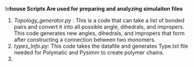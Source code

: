 In**house Scripts Are used for preparing and analyzing simulaiton files**

1. *Topology_generator.py* : This is a code that can take a list of bonded pairs and convert it into all possible angle, dihedrals, and impropers. This code generates new angles, dihedrals, and impropers that form after constructing a connection between two monomers.
2. *types_Info.py*: This code takes the datafile and generates Type.txt file needed for Polymatic and Pysimm to create polymer chains.
3. 
